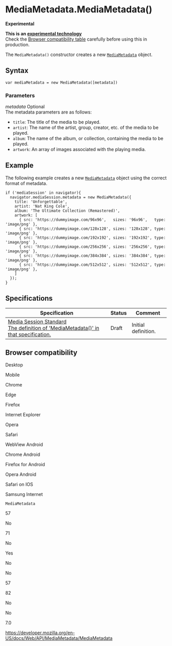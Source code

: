 MediaMetadata.MediaMetadata()
=============================

**Experimental**

**This is an [experimental technology](https://developer.mozilla.org/en-US/docs/MDN/Guidelines/Conventions_definitions#experimental)**  
Check the [Browser compatibility table](#browser_compatibility) carefully before using this in production.

The `MediaMetadata()` constructor creates a new [`MediaMetadata`](../mediametadata) object.

Syntax
------

    var mediaMetadata = new MediaMetadata([metadata])

### Parameters

 *metadata* <span class="badge inline optional">Optional</span>   
The metadata parameters are as follows:

-   `title`: The title of the media to be played.
-   `artist`: The name of the artist, group, creator, etc. of the media to be played.
-   `album`: The name of the album, or collection, containing the media to be played.
-   `artwork`: An array of images associated with the playing media.

Example
-------

The following example creates a new [`MediaMetadata`](../mediametadata) object using the correct format of metadata.

    if ('mediaSession' in navigator){
      navigator.mediaSession.metadata = new MediaMetadata({
        title: 'Unforgettable',
        artist: 'Nat King Cole',
        album: 'The Ultimate Collection (Remastered)',
        artwork: [
          { src: 'https://dummyimage.com/96x96',   sizes: '96x96',   type: 'image/png' },
          { src: 'https://dummyimage.com/128x128', sizes: '128x128', type: 'image/png' },
          { src: 'https://dummyimage.com/192x192', sizes: '192x192', type: 'image/png' },
          { src: 'https://dummyimage.com/256x256', sizes: '256x256', type: 'image/png' },
          { src: 'https://dummyimage.com/384x384', sizes: '384x384', type: 'image/png' },
          { src: 'https://dummyimage.com/512x512', sizes: '512x512', type: 'image/png' },
        ]
      });
    }

Specifications
--------------

<table><thead><tr class="header"><th>Specification</th><th>Status</th><th>Comment</th></tr></thead><tbody><tr class="odd"><td><a href="https://w3c.github.io/mediasession/#dom-mediametadata-mediametadata">Media Session Standard<br />
<span class="small">The definition of 'MediaMetadata()' in that specification.</span></a></td><td><span class="spec-draft">Draft</span></td><td>Initial definition.</td></tr></tbody></table>

Browser compatibility
---------------------

Desktop

Mobile

Chrome

Edge

Firefox

Internet Explorer

Opera

Safari

WebView Android

Chrome Android

Firefox for Android

Opera Android

Safari on IOS

Samsung Internet

`MediaMetadata`

57

No

71

No

Yes

No

No

57

82

No

No

7.0

<a href="https://developer.mozilla.org/en-US/docs/Web/API/MediaMetadata/MediaMetadata" class="_attribution-link">https://developer.mozilla.org/en-US/docs/Web/API/MediaMetadata/MediaMetadata</a>
